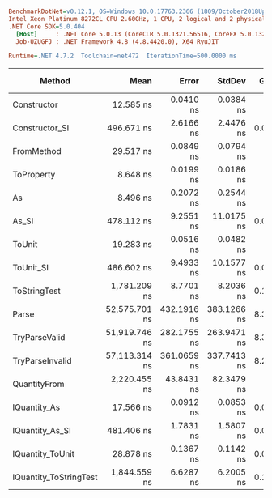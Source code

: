 ``` ini

BenchmarkDotNet=v0.12.1, OS=Windows 10.0.17763.2366 (1809/October2018Update/Redstone5)
Intel Xeon Platinum 8272CL CPU 2.60GHz, 1 CPU, 2 logical and 2 physical cores
.NET Core SDK=5.0.404
  [Host]     : .NET Core 5.0.13 (CoreCLR 5.0.1321.56516, CoreFX 5.0.1321.56516), X64 RyuJIT
  Job-UZUGFJ : .NET Framework 4.8 (4.8.4420.0), X64 RyuJIT

Runtime=.NET 4.7.2  Toolchain=net472  IterationTime=500.0000 ms  

```
|                 Method |          Mean |       Error |      StdDev |  Gen 0 |  Gen 1 | Gen 2 | Allocated |
|----------------------- |--------------:|------------:|------------:|-------:|-------:|------:|----------:|
|            Constructor |     12.585 ns |   0.0410 ns |   0.0384 ns |      - |      - |     - |         - |
|         Constructor_SI |    496.671 ns |   2.6166 ns |   2.4476 ns | 0.0291 |      - |     - |     201 B |
|             FromMethod |     29.517 ns |   0.0849 ns |   0.0794 ns |      - |      - |     - |         - |
|             ToProperty |      8.648 ns |   0.0199 ns |   0.0186 ns |      - |      - |     - |         - |
|                     As |      8.496 ns |   0.2072 ns |   0.2544 ns |      - |      - |     - |         - |
|                  As_SI |    478.112 ns |   9.2551 ns |  11.0175 ns | 0.0298 |      - |     - |     201 B |
|                 ToUnit |     19.283 ns |   0.0516 ns |   0.0482 ns |      - |      - |     - |         - |
|              ToUnit_SI |    486.602 ns |   9.4933 ns |  10.1577 ns | 0.0296 |      - |     - |     201 B |
|           ToStringTest |  1,781.209 ns |   8.7701 ns |   8.2036 ns | 0.1849 |      - |     - |    1220 B |
|                  Parse | 52,575.701 ns | 432.1916 ns | 383.1266 ns | 8.3682 | 0.3138 |     - |   54377 B |
|          TryParseValid | 51,919.746 ns | 282.1755 ns | 263.9471 ns | 8.3782 | 0.3103 |     - |   54352 B |
|        TryParseInvalid | 57,113.314 ns | 361.0659 ns | 337.7413 ns | 8.2477 | 0.3389 |     - |   53895 B |
|           QuantityFrom |  2,220.455 ns |  43.8431 ns |  82.3479 ns |      - |      - |     - |    8192 B |
|           IQuantity_As |     17.566 ns |   0.0912 ns |   0.0853 ns | 0.0037 |      - |     - |      24 B |
|        IQuantity_As_SI |    481.406 ns |   1.7831 ns |   1.5807 ns | 0.0299 |      - |     - |     201 B |
|       IQuantity_ToUnit |     28.878 ns |   0.1367 ns |   0.1142 ns | 0.0088 |      - |     - |      56 B |
| IQuantity_ToStringTest |  1,844.559 ns |   6.6287 ns |   6.2005 ns | 0.1834 |      - |     - |    1220 B |
